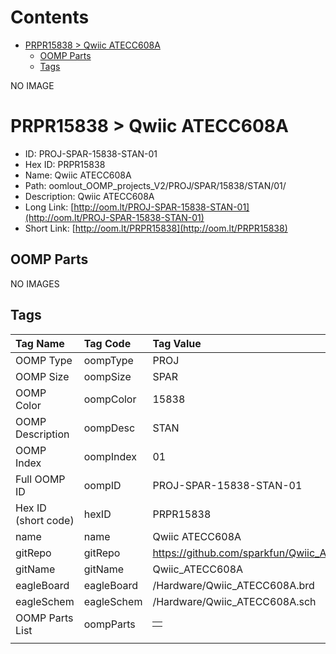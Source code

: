 



Contents
========

* [PRPR15838 > Qwiic ATECC608A](#prpr15838--qwiic-atecc608a)
	* [OOMP Parts](#oomp-parts)
	* [Tags](#tags)
  
NO IMAGE  
# PRPR15838 > Qwiic ATECC608A

- ID: PROJ-SPAR-15838-STAN-01
- Hex ID: PRPR15838
- Name: Qwiic ATECC608A
- Path: oomlout_OOMP_projects_V2/PROJ/SPAR/15838/STAN/01/
- Description: Qwiic ATECC608A
- Long Link: [http://oom.lt/PROJ-SPAR-15838-STAN-01](http://oom.lt/PROJ-SPAR-15838-STAN-01)
- Short Link: [http://oom.lt/PRPR15838](http://oom.lt/PRPR15838)

## OOMP Parts
  
NO IMAGES  
## Tags
  

|Tag Name|Tag Code|Tag Value|
| :--- | :--- | :--- |
|OOMP Type|oompType|PROJ|
|OOMP Size|oompSize|SPAR|
|OOMP Color|oompColor|15838|
|OOMP Description|oompDesc|STAN|
|OOMP Index|oompIndex|01|
|Full OOMP ID|oompID|PROJ-SPAR-15838-STAN-01|
|Hex ID (short code)|hexID|PRPR15838|
|name|name|Qwiic ATECC608A|
|gitRepo|gitRepo|https://github.com/sparkfun/Qwiic_ATECC608A|
|gitName|gitName|Qwiic_ATECC608A|
|eagleBoard|eagleBoard|/Hardware/Qwiic_ATECC608A.brd|
|eagleSchem|eagleSchem|/Hardware/Qwiic_ATECC608A.sch|
|OOMP Parts List|oompParts|<table><tr><td></td></tr></table>|
||||
